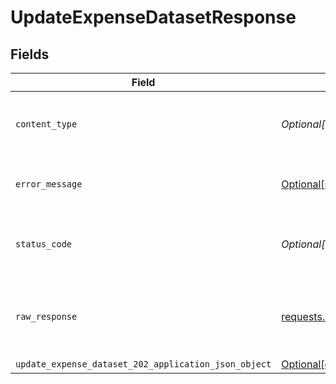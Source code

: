 # UpdateExpenseDatasetResponse


## Fields

| Field                                                                                                                                | Type                                                                                                                                 | Required                                                                                                                             | Description                                                                                                                          |
| ------------------------------------------------------------------------------------------------------------------------------------ | ------------------------------------------------------------------------------------------------------------------------------------ | ------------------------------------------------------------------------------------------------------------------------------------ | ------------------------------------------------------------------------------------------------------------------------------------ |
| `content_type`                                                                                                                       | *Optional[str]*                                                                                                                      | :heavy_check_mark:                                                                                                                   | HTTP response content type for this operation                                                                                        |
| `error_message`                                                                                                                      | [Optional[shared.ErrorMessage]](undefined/models/shared/errormessage.md)                                                             | :heavy_minus_sign:                                                                                                                   | The request made is not valid.                                                                                                       |
| `status_code`                                                                                                                        | *Optional[int]*                                                                                                                      | :heavy_check_mark:                                                                                                                   | HTTP response status code for this operation                                                                                         |
| `raw_response`                                                                                                                       | [requests.Response](https://requests.readthedocs.io/en/latest/api/#requests.Response)                                                | :heavy_minus_sign:                                                                                                                   | Raw HTTP response; suitable for custom response parsing                                                                              |
| `update_expense_dataset_202_application_json_object`                                                                                 | [Optional[operations.UpdateExpenseDataset202ApplicationJSON]](undefined/models/operations/updateexpensedataset202applicationjson.md) | :heavy_minus_sign:                                                                                                                   | Accepted                                                                                                                             |